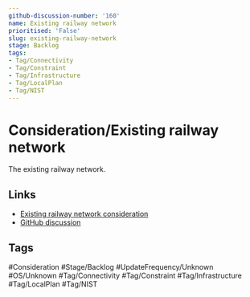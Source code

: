 ```yaml
---
github-discussion-number: '160'
name: Existing railway network
prioritised: 'False'
slug: existing-railway-network
stage: Backlog
tags:
- Tag/Connectivity
- Tag/Constraint
- Tag/Infrastructure
- Tag/LocalPlan
- Tag/NIST
---
```


# Consideration/Existing railway network

The existing railway network.

## Links

* [Existing railway network consideration](https://design.planning.data.gov.uk/planning-consideration/existing-railway-network)
* [GitHub discussion](https://github.com/digital-land/data-standards-backlog/discussions/160)

## Tags

#Consideration #Stage/Backlog #UpdateFrequency/Unknown #OS/Unknown #Tag/Connectivity #Tag/Constraint #Tag/Infrastructure #Tag/LocalPlan #Tag/NIST